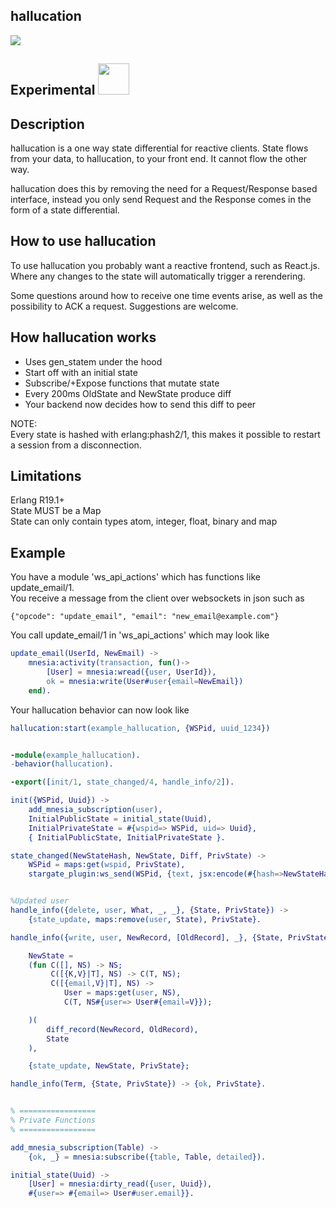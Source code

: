 ## hallucation
<img src="http://i.imgur.com/iTk2iiL.png" />

## Experimental <img src="http://i.imgur.com/cNoYlvo.png" width="50" height="50" />

## Description

hallucation is a one way state differential for reactive clients. State flows from your data, to hallucation, to your front end. It cannot flow the other way.  
  
hallucation does this by removing the need for a Request/Response based interface, instead you only send Request and the Response comes in the form of a state differential.  

## How to use hallucation

To use hallucation you probably want a reactive frontend, such as React.js.  Where
any changes to the state will automatically trigger a rerendering.  
  
Some questions around how to receive one time events arise, as well as the possibility to ACK a request.  Suggestions are welcome.

## How hallucation works

- Uses gen_statem under the hood  
- Start off with an initial state  
- Subscribe/+Expose functions that mutate state  
- Every 200ms OldState and NewState produce diff  
- Your backend now decides how to send this diff to peer  

NOTE:  
Every state is hashed with erlang:phash2/1, this makes it possible to restart
a session from a disconnection.

## Limitations

Erlang R19.1+  
State MUST be a Map  
State can only contain types atom, integer, float, binary and map  

## Example

You have a module 'ws_api_actions' which has functions like update_email/1.  
You receive a message from the client over websockets in json such as  
```
{"opcode": "update_email", "email": "new_email@example.com"}
```

You call update_email/1 in 'ws_api_actions' which may look like  
```erlang
update_email(UserId, NewEmail) ->
    mnesia:activity(transaction, fun()-> 
        [User] = mnesia:wread({user, UserId}), 
        ok = mnesia:write(User#user{email=NewEmail}) 
    end).
```

Your hallucation behavior can now look like  


```erlang
hallucation:start(example_hallucation, {WSPid, uuid_1234})


-module(example_hallucation).
-behavior(hallucation).

-export([init/1, state_changed/4, handle_info/2]).

init({WSPid, Uuid}) ->
    add_mnesia_subscription(user),
    InitialPublicState = initial_state(Uuid),
    InitialPrivateState = #{wspid=> WSPid, uid=> Uuid},
    { InitialPublicState, InitialPrivateState }.

state_changed(NewStateHash, NewState, Diff, PrivState) ->
    WSPid = maps:get(wspid, PrivState),
    stargate_plugin:ws_send(WSPid, {text, jsx:encode(#{hash=>NewStateHash, diff=>Diff})}).


%Updated user
handle_info({delete, user, What, _, _}, {State, PrivState}) ->
    {state_update, maps:remove(user, State), PrivState}.

handle_info({write, user, NewRecord, [OldRecord], _}, {State, PrivState}) ->

    NewState =
    (fun C([], NS) -> NS;
         C([{K,V}|T], NS) -> C(T, NS);
         C([{email,V}|T], NS) ->
            User = maps:get(user, NS),
            C(T, NS#{user=> User#{email=V}});

    )(
        diff_record(NewRecord, OldRecord), 
        State
    ),

    {state_update, NewState, PrivState};

handle_info(Term, {State, PrivState}) -> {ok, PrivState}.


% =================
% Private Functions
% =================

add_mnesia_subscription(Table) -> 
    {ok, _} = mnesia:subscribe({table, Table, detailed}).

initial_state(Uuid) ->
    [User] = mnesia:dirty_read({user, Uuid}),
    #{user=> #{email=> User#user.email}}.
```
